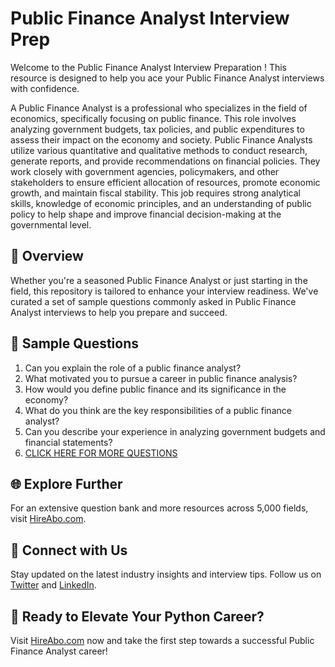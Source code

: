 # Public Finance Analyst Interview Prep

Welcome to the Public Finance Analyst Interview Preparation ! This resource is designed to help you ace your Public Finance Analyst interviews with confidence.

A Public Finance Analyst is a professional who specializes in the field of economics, specifically focusing on public finance. This role involves analyzing government budgets, tax policies, and public expenditures to assess their impact on the economy and society. Public Finance Analysts utilize various quantitative and qualitative methods to conduct research, generate reports, and provide recommendations on financial policies. They work closely with government agencies, policymakers, and other stakeholders to ensure efficient allocation of resources, promote economic growth, and maintain fiscal stability. This job requires strong analytical skills, knowledge of economic principles, and an understanding of public policy to help shape and improve financial decision-making at the governmental level.

## 🚀 Overview

Whether you're a seasoned Public Finance Analyst or just starting in the field, this repository is tailored to enhance your interview readiness. We've curated a set of sample questions commonly asked in Public Finance Analyst interviews to help you prepare and succeed.

## 📝 Sample Questions

1. Can you explain the role of a public finance analyst?
2. What motivated you to pursue a career in public finance analysis?
3. How would you define public finance and its significance in the economy?
4. What do you think are the key responsibilities of a public finance analyst?
5. Can you describe your experience in analyzing government budgets and financial statements?
6. [CLICK HERE FOR MORE QUESTIONS](https://hireabo.com/job/7_4_27/Public%20Finance%20Analyst)

## 🌐 Explore Further

For an extensive question bank and more resources across 5,000 fields, visit [HireAbo.com](https://www.hireabo.com).

## 📱 Connect with Us

Stay updated on the latest industry insights and interview tips. Follow us on [Twitter](https://twitter.com/hireabo) and [LinkedIn](https://www.linkedin.com/in/hire-abo-3609972a8/).

## 🚀 Ready to Elevate Your Python Career?

Visit [HireAbo.com](https://www.hireabo.com) now and take the first step towards a successful Public Finance Analyst career!